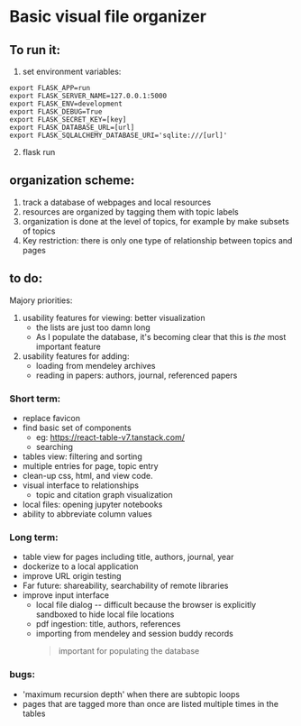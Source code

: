 # Basic visual file organizer

## To run it:
1. set environment variables:
```
export FLASK_APP=run
export FLASK_SERVER_NAME=127.0.0.1:5000
export FLASK_ENV=development
export FLASK_DEBUG=True
export FLASK_SECRET_KEY=[key]
export FLASK_DATABASE_URL=[url]
export FLASK_SQLALCHEMY_DATABASE_URI='sqlite:///[url]'
```
2. flask run


## organization scheme:
1. track a database of webpages and local resources
2. resources are organized by tagging them with topic labels
3. organization is done at the level of topics, for example by make subsets of topics
4. Key restriction: there is only one type of relationship between topics and pages


## to do:
Majory priorities:
1. usability features for viewing: better visualization
    - the lists are just too damn long
    - As I populate the database, it's becoming clear that this is _the_ most important feature
2. usability features for adding: 
    - loading from mendeley archives 
    - reading in papers: authors, journal, referenced papers


### Short term:
- replace favicon
- find basic set of components
    * eg: https://react-table-v7.tanstack.com/
    * searching
- tables view: filtering and sorting
- multiple entries for page, topic entry
- clean-up css, html, and view code.
- visual interface to relationships
    * topic and citation graph visualization
- local files: opening jupyter notebooks
- ability to abbreviate column values


### Long term:
- table view for pages including title, authors, journal, year
- dockerize to a local application
- improve URL origin testing
- Far future: shareability, searchability of remote libraries
- improve input interface
    * local file dialog -- difficult because the browser is explicitly sandboxed to hide local file locations
    * pdf ingestion: title, authors, references
    * importing from mendeley and session buddy records
        > important for populating the database

### bugs:
- 'maximum recursion depth' when there are subtopic loops
- pages that are tagged more than once are listed multiple times in the tables


